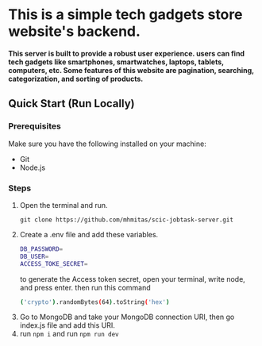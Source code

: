 # This is a simple tech gadgets store website's backend. 

**This server is built to provide a robust user experience. users can find tech gadgets like smartphones, smartwatches, laptops, tablets, computers, etc.
Some features of this website are pagination, searching, categorization, and sorting of products.**

## Quick Start (Run Locally)
### Prerequisites
Make sure you have the following installed on your machine:
- Git
- Node.js
### Steps
1. Open the terminal and run.
   ```
   git clone https://github.com/mhmitas/scic-jobtask-server.git
   ```
3. Create a .env file and add these variables.
   ```bash
   DB_PASSWORD=
   DB_USER=
   ACCESS_TOKE_SECRET= 
   ```
   to generate the Access token secret, open your terminal, write node, and press enter. then run this command
   ```bash
   ('crypto').randomBytes(64).toString('hex')
   ```
5. Go to MongoDB and take your MongoDB connection URI, then go index.js file and add this URI.
6. run `npm i` and run `npm run dev`
